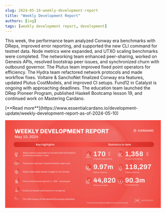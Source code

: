 ```yaml
---
slug: 2024-05-10-weekly-development-report
title: "Weekly Development Report"
authors: [iog]
tags: [weekly development report, development]
---
```


This week, the performance team analyzed Conway era benchmarks with DReps, improved error reporting, and supported the new CLI command for testnet data. Node metrics were expanded, and UTXO scaling benchmarks were completed. The networking team enhanced peer-sharing, worked on Genesis APIs, resolved bootstrap peer issues, and synchronized churn with outbound governor. The Plutus team improved fixed point operators for efficiency. The Hydra team refactored network protocols and made workflow fixes. Voltaire & SanchoNet finalized Conway era features, updated Plutus CostModels, and improved CI setups. Fund12 in Catalyst is ongoing with approaching deadlines. The education team launched the DRep Pioneer Program, published Haskell Bootcamp lesson 19, and continued work on Mastering Cardano.

<div style={{ textAlign: 'right' }}>
 [**Read more**](https://www.essentialcardano.io/development-update/weekly-development-report-as-of-2024-05-10) 
</div>

 ![weekly development report](./banner.webp)

